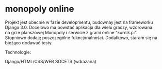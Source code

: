 # monopoly online

Projekt jest obecnie w fazie developmentu, budownay jest na frameworku Django 3.0. Docelowo ma powstać aplikacja dla wielu graczy, wzorowana na grze planszowej Monopoly i serwisie z grami online "kurnik.pl". Stopniowo dodaję poszczególne fukncjonalności. Dodatkowo, staram się na bieżąco dodawać testy.

Technologie:

Django/HTML/CSS/WEB SOCETS (wdrażana)

